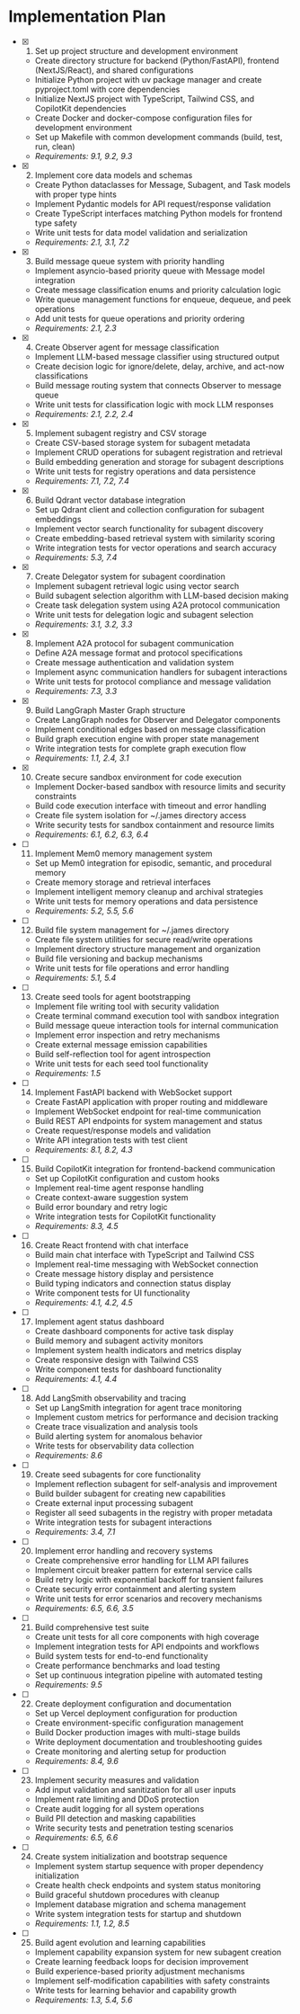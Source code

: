 # Implementation Plan

- [x] 1. Set up project structure and development environment
  - Create directory structure for backend (Python/FastAPI), frontend (NextJS/React), and shared configurations
  - Initialize Python project with uv package manager and create pyproject.toml with core dependencies
  - Initialize NextJS project with TypeScript, Tailwind CSS, and CopilotKit dependencies
  - Create Docker and docker-compose configuration files for development environment
  - Set up Makefile with common development commands (build, test, run, clean)
  - _Requirements: 9.1, 9.2, 9.3_

- [x] 2. Implement core data models and schemas
  - Create Python dataclasses for Message, Subagent, and Task models with proper type hints
  - Implement Pydantic models for API request/response validation
  - Create TypeScript interfaces matching Python models for frontend type safety
  - Write unit tests for data model validation and serialization
  - _Requirements: 2.1, 3.1, 7.2_

- [x] 3. Build message queue system with priority handling
  - Implement asyncio-based priority queue with Message model integration
  - Create message classification enums and priority calculation logic
  - Write queue management functions for enqueue, dequeue, and peek operations
  - Add unit tests for queue operations and priority ordering
  - _Requirements: 2.1, 2.3_

- [x] 4. Create Observer agent for message classification
  - Implement LLM-based message classifier using structured output
  - Create decision logic for ignore/delete, delay, archive, and act-now classifications
  - Build message routing system that connects Observer to message queue
  - Write unit tests for classification logic with mock LLM responses
  - _Requirements: 2.1, 2.2, 2.4_

- [x] 5. Implement subagent registry and CSV storage
  - Create CSV-based storage system for subagent metadata
  - Implement CRUD operations for subagent registration and retrieval
  - Build embedding generation and storage for subagent descriptions
  - Write unit tests for registry operations and data persistence
  - _Requirements: 7.1, 7.2, 7.4_

- [x] 6. Build Qdrant vector database integration
  - Set up Qdrant client and collection configuration for subagent embeddings
  - Implement vector search functionality for subagent discovery
  - Create embedding-based retrieval system with similarity scoring
  - Write integration tests for vector operations and search accuracy
  - _Requirements: 5.3, 7.4_

- [x] 7. Create Delegator system for subagent coordination
  - Implement subagent retrieval logic using vector search
  - Build subagent selection algorithm with LLM-based decision making
  - Create task delegation system using A2A protocol communication
  - Write unit tests for delegation logic and subagent selection
  - _Requirements: 3.1, 3.2, 3.3_

- [x] 8. Implement A2A protocol for subagent communication
  - Define A2A message format and protocol specifications
  - Create message authentication and validation system
  - Implement async communication handlers for subagent interactions
  - Write unit tests for protocol compliance and message validation
  - _Requirements: 7.3, 3.3_

- [x] 9. Build LangGraph Master Graph structure
  - Create LangGraph nodes for Observer and Delegator components
  - Implement conditional edges based on message classification
  - Build graph execution engine with proper state management
  - Write integration tests for complete graph execution flow
  - _Requirements: 1.1, 2.4, 3.1_

- [x] 10. Create secure sandbox environment for code execution
  - Implement Docker-based sandbox with resource limits and security constraints
  - Build code execution interface with timeout and error handling
  - Create file system isolation for ~/.james directory access
  - Write security tests for sandbox containment and resource limits
  - _Requirements: 6.1, 6.2, 6.3, 6.4_

- [ ] 11. Implement Mem0 memory management system
  - Set up Mem0 integration for episodic, semantic, and procedural memory
  - Create memory storage and retrieval interfaces
  - Implement intelligent memory cleanup and archival strategies
  - Write unit tests for memory operations and data persistence
  - _Requirements: 5.2, 5.5, 5.6_

- [ ] 12. Build file system management for ~/.james directory
  - Create file system utilities for secure read/write operations
  - Implement directory structure management and organization
  - Build file versioning and backup mechanisms
  - Write unit tests for file operations and error handling
  - _Requirements: 5.1, 5.4_

- [ ] 13. Create seed tools for agent bootstrapping
  - Implement file writing tool with security validation
  - Create terminal command execution tool with sandbox integration
  - Build message queue interaction tools for internal communication
  - Implement error inspection and retry mechanisms
  - Create external message emission capabilities
  - Build self-reflection tool for agent introspection
  - Write unit tests for each seed tool functionality
  - _Requirements: 1.5_

- [ ] 14. Implement FastAPI backend with WebSocket support
  - Create FastAPI application with proper routing and middleware
  - Implement WebSocket endpoint for real-time communication
  - Build REST API endpoints for system management and status
  - Create request/response models and validation
  - Write API integration tests with test client
  - _Requirements: 8.1, 8.2, 4.3_

- [ ] 15. Build CopilotKit integration for frontend-backend communication
  - Set up CopilotKit configuration and custom hooks
  - Implement real-time agent response handling
  - Create context-aware suggestion system
  - Build error boundary and retry logic
  - Write integration tests for CopilotKit functionality
  - _Requirements: 8.3, 4.5_

- [ ] 16. Create React frontend with chat interface
  - Build main chat interface with TypeScript and Tailwind CSS
  - Implement real-time messaging with WebSocket connection
  - Create message history display and persistence
  - Build typing indicators and connection status display
  - Write component tests for UI functionality
  - _Requirements: 4.1, 4.2, 4.5_

- [ ] 17. Implement agent status dashboard
  - Create dashboard components for active task display
  - Build memory and subagent activity monitors
  - Implement system health indicators and metrics display
  - Create responsive design with Tailwind CSS
  - Write component tests for dashboard functionality
  - _Requirements: 4.1, 4.4_

- [ ] 18. Add LangSmith observability and tracing
  - Set up LangSmith integration for agent trace monitoring
  - Implement custom metrics for performance and decision tracking
  - Create trace visualization and analysis tools
  - Build alerting system for anomalous behavior
  - Write tests for observability data collection
  - _Requirements: 8.6_

- [ ] 19. Create seed subagents for core functionality
  - Implement reflection subagent for self-analysis and improvement
  - Build builder subagent for creating new capabilities
  - Create external input processing subagent
  - Register all seed subagents in the registry with proper metadata
  - Write integration tests for subagent interactions
  - _Requirements: 3.4, 7.1_

- [ ] 20. Implement error handling and recovery systems
  - Create comprehensive error handling for LLM API failures
  - Implement circuit breaker pattern for external service calls
  - Build retry logic with exponential backoff for transient failures
  - Create security error containment and alerting system
  - Write unit tests for error scenarios and recovery mechanisms
  - _Requirements: 6.5, 6.6, 3.5_

- [ ] 21. Build comprehensive test suite
  - Create unit tests for all core components with high coverage
  - Implement integration tests for API endpoints and workflows
  - Build system tests for end-to-end functionality
  - Create performance benchmarks and load testing
  - Set up continuous integration pipeline with automated testing
  - _Requirements: 9.5_

- [ ] 22. Create deployment configuration and documentation
  - Set up Vercel deployment configuration for production
  - Create environment-specific configuration management
  - Build Docker production images with multi-stage builds
  - Write deployment documentation and troubleshooting guides
  - Create monitoring and alerting setup for production
  - _Requirements: 8.4, 9.6_

- [ ] 23. Implement security measures and validation
  - Add input validation and sanitization for all user inputs
  - Implement rate limiting and DDoS protection
  - Create audit logging for all system operations
  - Build PII detection and masking capabilities
  - Write security tests and penetration testing scenarios
  - _Requirements: 6.5, 6.6_

- [ ] 24. Create system initialization and bootstrap sequence
  - Implement system startup sequence with proper dependency initialization
  - Create health check endpoints and system status monitoring
  - Build graceful shutdown procedures with cleanup
  - Implement database migration and schema management
  - Write system integration tests for startup and shutdown
  - _Requirements: 1.1, 1.2, 8.5_

- [ ] 25. Build agent evolution and learning capabilities
  - Implement capability expansion system for new subagent creation
  - Create learning feedback loops for decision improvement
  - Build experience-based priority adjustment mechanisms
  - Implement self-modification capabilities with safety constraints
  - Write tests for learning behavior and capability growth
  - _Requirements: 1.3, 5.4, 5.6_